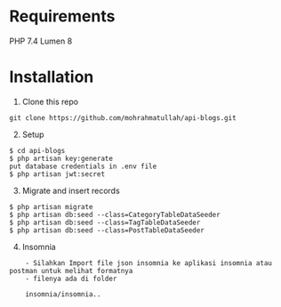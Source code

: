 # Requirements

PHP 7.4
Lumen 8

# Installation

1. Clone this repo

```
git clone https://github.com/mohrahmatullah/api-blogs.git
```


2. Setup

```
$ cd api-blogs
$ php artisan key:generate
put database credentials in .env file
$ php artisan jwt:secret
```

3. Migrate and insert records

```
$ php artisan migrate
$ php artisan db:seed --class=CategoryTableDataSeeder
$ php artisan db:seed --class=TagTableDataSeeder
$ php artisan db:seed --class=PostTableDataSeeder
```

4. Insomnia

```
	- Silahkan Import file json insomnia ke aplikasi insomnia atau postman untuk melihat formatnya
	- filenya ada di folder
	
	insomnia/insomnia..

```